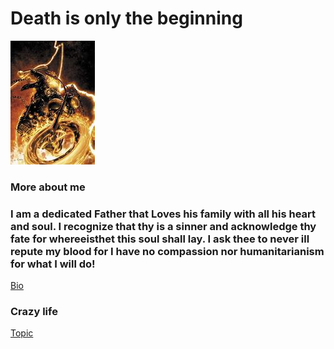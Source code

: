 # Death is only the beginning
![Bad Day](th.jpg)
### More about me
### I am a dedicated Father that Loves his family with all his heart and soul. I recognize that thy is a sinner and acknowledge thy fate for whereeisthet this soul shall lay. I ask thee to never ill repute my blood for I have no compassion nor humanitarianism for what I will do!
[Bio](GonzoBFMC.github.io/bio.html)
### Crazy life
[Topic](GonzoBFMC.github.io/topic.html)
